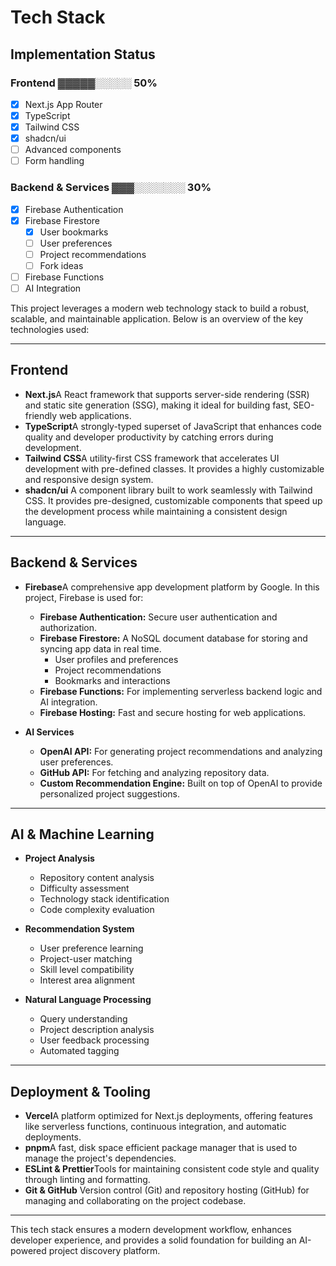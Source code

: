 # Tech Stack

## Implementation Status

### Frontend ▓▓▓▓▓░░░░░ 50%

- [x] Next.js App Router
- [x] TypeScript
- [x] Tailwind CSS
- [x] shadcn/ui
- [ ] Advanced components
- [ ] Form handling

### Backend & Services ▓▓▓░░░░░░░ 30%

- [x] Firebase Authentication
- [x] Firebase Firestore
  - [x] User bookmarks
  - [ ] User preferences
  - [ ] Project recommendations
  - [ ] Fork ideas
- [ ] Firebase Functions
- [ ] AI Integration

This project leverages a modern web technology stack to build a robust, scalable, and maintainable application. Below is an overview of the key technologies used:

---

## Frontend

- **Next.js**A React framework that supports server-side rendering (SSR) and static site generation (SSG), making it ideal for building fast, SEO-friendly web applications.
- **TypeScript**A strongly-typed superset of JavaScript that enhances code quality and developer productivity by catching errors during development.
- **Tailwind CSS**A utility-first CSS framework that accelerates UI development with pre-defined classes. It provides a highly customizable and responsive design system.
- **shadcn/ui**
  A component library built to work seamlessly with Tailwind CSS. It provides pre-designed, customizable components that speed up the development process while maintaining a consistent design language.

---

## Backend & Services

- **Firebase**A comprehensive app development platform by Google. In this project, Firebase is used for:

  - **Firebase Authentication:** Secure user authentication and authorization.
  - **Firebase Firestore:** A NoSQL document database for storing and syncing app data in real time.
    - User profiles and preferences
    - Project recommendations
    - Bookmarks and interactions
  - **Firebase Functions:** For implementing serverless backend logic and AI integration.
  - **Firebase Hosting:** Fast and secure hosting for web applications.

- **AI Services**

  - **OpenAI API:** For generating project recommendations and analyzing user preferences.
  - **GitHub API:** For fetching and analyzing repository data.
  - **Custom Recommendation Engine:** Built on top of OpenAI to provide personalized project suggestions.

---

## AI & Machine Learning

- **Project Analysis**

  - Repository content analysis
  - Difficulty assessment
  - Technology stack identification
  - Code complexity evaluation

- **Recommendation System**

  - User preference learning
  - Project-user matching
  - Skill level compatibility
  - Interest area alignment

- **Natural Language Processing**

  - Query understanding
  - Project description analysis
  - User feedback processing
  - Automated tagging

---

## Deployment & Tooling

- **Vercel**A platform optimized for Next.js deployments, offering features like serverless functions, continuous integration, and automatic deployments.
- **pnpm**A fast, disk space efficient package manager that is used to manage the project's dependencies.
- **ESLint & Prettier**Tools for maintaining consistent code style and quality through linting and formatting.
- **Git & GitHub**
  Version control (Git) and repository hosting (GitHub) for managing and collaborating on the project codebase.

---

This tech stack ensures a modern development workflow, enhances developer experience, and provides a solid foundation for building an AI-powered project discovery platform.
